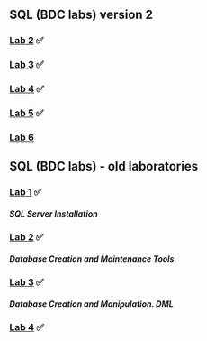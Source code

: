 ## SQL (BDC labs) version 2
### [Lab 2](https://github.com/AshleyBlair/SQL/blob/master/LAB2/LAB2.md) ✅ 
#### 
### [Lab 3](https://github.com/AshleyBlair/SQL/blob/master/LAB3/LAB3.md) ✅ 
#### 
### [Lab 4](https://github.com/AshleyBlair/SQL/blob/master/LAB4/LAB4.md) ✅
####
### [Lab 5](https://github.com/AshleyBlair/SQL/blob/master/LAB5/LAB5.md) ✅
####
### [Lab 6](https://github.com/AshleyBlair/SQL/blob/master/LAB6/LAB6.md)
####

## SQL (BDC labs) - old laboratories

### [Lab 1](https://github.com/AshleyBlair/SQL/blob/master/old/BDC_LAB%231.md) ✅
##### SQL Server Installation
### [Lab 2](https://github.com/AshleyBlair/SQL/blob/master/old/BDC_LAB%232.md) ✅ 
##### Database Creation and Maintenance Tools
### [Lab 3](https://github.com/AshleyBlair/SQL/blob/master/old/BDC_LAB%233.md) ✅
##### Database Creation and Manipulation. DML
### [Lab 4](https://github.com/AshleyBlair/SQL/blob/master/old/BDC_LAB%234.md) ✅

